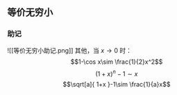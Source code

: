 ## 等价无穷小
### 助记
![[等价无穷小助记.png]]
其他，当 $x\to 0$ 时：
$$1-\cos x\sim \frac{1}{2}x^2$$
$$(1+x)^n-1\sim x$$$$\sqrt[a]{ 1+x }-1\sim \frac{1}{a}x$$
